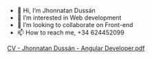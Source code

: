 - 👋 Hi, I’m Jhonnatan Dussán
- 👀 I’m interested in Web development
- 💞️ I’m looking to collaborate on Front-end
- 📫 How to reach me, +34 624452099

<!---
jodu07/jodu07 is a ✨ special ✨ repository because its `README.md` (this file) appears on your GitHub profile.
You can click the Preview link to take a look at your changes.
--->
[CV - Jhonnatan Dussán - Angular Developer.pdf](https://github.com/user-attachments/files/20712222/CV.-.Jhonnatan.Dussan.-.Angular.Developer.pdf)


